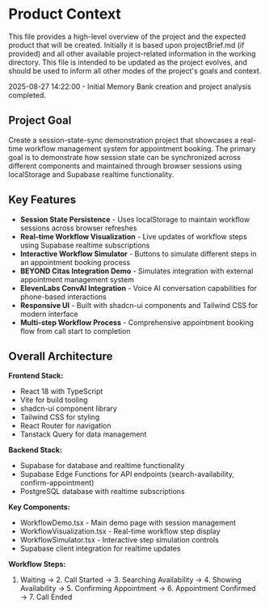 # Product Context

This file provides a high-level overview of the project and the expected product that will be created. Initially it is based upon projectBrief.md (if provided) and all other available project-related information in the working directory. This file is intended to be updated as the project evolves, and should be used to inform all other modes of the project's goals and context.

2025-08-27 14:22:00 - Initial Memory Bank creation and project analysis completed.

## Project Goal

Create a session-state-sync demonstration project that showcases a real-time workflow management system for appointment booking. The primary goal is to demonstrate how session state can be synchronized across different components and maintained through browser sessions using localStorage and Supabase realtime functionality.

## Key Features

* **Session State Persistence** - Uses localStorage to maintain workflow sessions across browser refreshes
* **Real-time Workflow Visualization** - Live updates of workflow steps using Supabase realtime subscriptions
* **Interactive Workflow Simulator** - Buttons to simulate different steps in an appointment booking process
* **BEYOND Citas Integration Demo** - Simulates integration with external appointment management system
* **ElevenLabs ConvAI Integration** - Voice AI conversation capabilities for phone-based interactions
* **Responsive UI** - Built with shadcn-ui components and Tailwind CSS for modern interface
* **Multi-step Workflow Process** - Comprehensive appointment booking flow from call start to completion

## Overall Architecture

**Frontend Stack:**
- React 18 with TypeScript
- Vite for build tooling
- shadcn-ui component library
- Tailwind CSS for styling
- React Router for navigation
- Tanstack Query for data management

**Backend Stack:**
- Supabase for database and realtime functionality
- Supabase Edge Functions for API endpoints (search-availability, confirm-appointment)
- PostgreSQL database with realtime subscriptions

**Key Components:**
- WorkflowDemo.tsx - Main demo page with session management
- WorkflowVisualization.tsx - Real-time workflow step display
- WorkflowSimulator.tsx - Interactive step simulation controls
- Supabase client integration for realtime updates

**Workflow Steps:**
1. Waiting → 2. Call Started → 3. Searching Availability → 4. Showing Availability → 5. Confirming Appointment → 6. Appointment Confirmed → 7. Call Ended